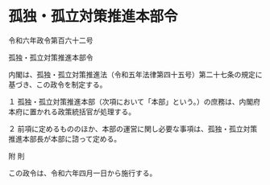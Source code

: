 # 孤独・孤立対策推進本部令

令和六年政令第百六十二号

孤独・孤立対策推進本部令

内閣は、孤独・孤立対策推進法（令和五年法律第四十五号）第二十七条の規定に基づき、この政令を制定する。

１ 孤独・孤立対策推進本部（次項において「本部」という。）の庶務は、内閣府本府に置かれる政策統括官が処理する。

２ 前項に定めるもののほか、本部の運営に関し必要な事項は、孤独・孤立対策推進本部長が本部に諮って定める。

附 則

この政令は、令和六年四月一日から施行する。
